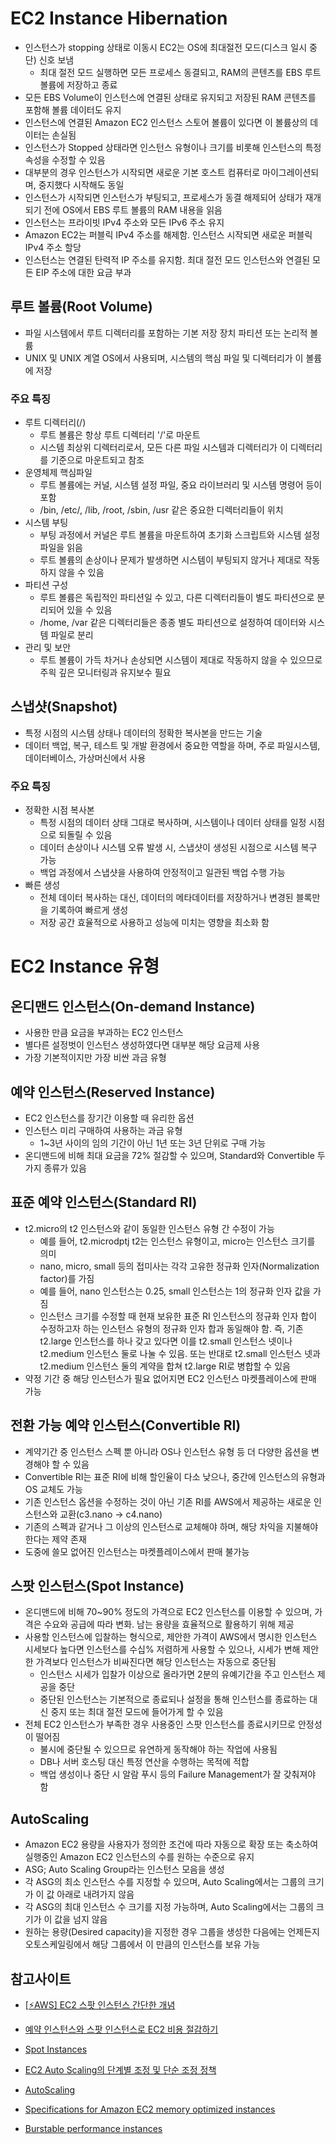 

# EC2 Instance Hibernation
- 인스턴스가 stopping 상태로 이동시 EC2는 OS에 최대절전 모드(디스크 일시 중단) 신호 보냄
  - 최대 절전 모드 실행하면 모든 프로세스 동결되고, RAM의 콘텐츠를 EBS 루트 볼륨에 저장하고 종료
- 모든 EBS Volume이 인스턴스에 연결된 상태로 유지되고 저장된 RAM 콘텐츠를 포함해 볼륨 데이터도 유지
- 인스턴스에 연결된 Amazon EC2 인스턴스 스토어 볼륨이 있다면 이 볼륨상의 데이터는 손실됨
- 인스턴스가 Stopped 상태라면 인스턴스 유형이나 크기를 비롯해 인스턴스의 특정 속성을 수정할 수 있음
- 대부분의 경우 인스턴스가 시작되면 새로운 기본 호스트 컴퓨터로 마이그레이션되며, 중지했다 시작해도 동일
- 인스턴스가 시작되면 인스턴스가 부팅되고, 프로세스가 동결 해제되어 상태가 재개되기 전에 OS에서 EBS 루트 볼륨의 RAM 내용을 읽음
- 인스턴스는 프라이빗 IPv4 주소와 모든 IPv6 주소 유지
- Amazon EC2는 퍼블릭 IPv4 주소를 해제함. 인스턴스 시작되면 새로운 퍼블릭 IPv4 주소 할당
- 인스턴스는 연결된 탄력적 IP 주소를 유지함. 최대 절전 모드 인스턴스와 연결된 모든 EIP 주소에 대한 요금 부과


## 루트 볼륨(Root Volume)
- 파일 시스템에서 루트 디렉터리를 포함하는 기본 저장 장치 파티션 또는 논리적 볼륨
- UNIX 및 UNIX 계열 OS에서 사용되며, 시스템의 핵심 파일 및 디렉터리가 이 볼륨에 저장

### 주요 특징
- 루트 디렉터리(/)
  - 루트 볼륨은 항상 루트 디렉터리 '/'로 마운트
  - 시스템 최상위 디렉터리로서, 모든 다른 파일 시스템과 디렉터리가 이 디렉터리를 기준으로 마운트되고 참조
- 운영체제 핵심파일
  - 루트 볼륨에는 커널, 시스템 설정 파일, 중요 라이브러리 및 시스템 명령어 등이 포함
  - /bin, /etc/, /lib, /root, /sbin, /usr 같은 중요한 디렉터리들이 위치
- 시스템 부팅
  - 부팅 과정에서 커널은 루트 볼륨을 마운트하여 초기화 스크립트와 시스템 설정 파일을 읽음
  - 루트 볼륨의 손상이나 문제가 발생하면 시스템이 부팅되지 않거나 제대로 작동하지 않을 수 있음
- 파티션 구성
  - 루트 볼륨은 독립적인 파티션일 수 있고, 다른 디렉터리들이 별도 파티션으로 분리되어 있을 수 있음
  - /home, /var 같은 디렉터리들은 종종 별도 파티션으로 설정하여 데이터와 시스템 파일로 분리
- 관리 및 보안
  - 루트 볼륨이 가득 차거나 손상되면 시스템이 제대로 작동하지 않을 수 있으므로 주읙 깊은 모니터링과 유지보수 필요


## 스냅샷(Snapshot)
- 특정 시점의 시스템 상태나 데이터의 정확한 복사본을 만드는 기술
- 데이터 백업, 복구, 테스트 및 개발 환경에서 중요한 역할을 하며, 주로 파일시스템, 데이터베이스, 가상머신에서 사용

### 주요 특징
- 정확한 시점 복사본
  - 특정 시점의 데이터 상태 그대로 복사하며, 시스템이나 데이터 상태를 일정 시점으로 되돌릴 수 있음
  - 데이터 손상이나 시스템 오류 발생 시, 스냅샷이 생성된 시점으로 시스템 복구 가능
  - 백업 과정에서 스냅샷을 사용하여 안정적이고 일관된 백업 수행 가능
- 빠른 생성
  - 전체 데이터 복사하는 대신, 데이터의 메타데이터를 저장하거나 변경된 블록만을 기록하여 빠르게 생성
  - 저장 공간 효율적으로 사용하고 성능에 미치는 영향을 최소화 함


# EC2 Instance 유형

## 온디맨드 인스턴스(On-demand Instance)
- 사용한 만큼 요금을 부과하는 EC2 인스턴스
- 별다른 설정벗이 인스턴스 생성하였다면 대부분 해당 요금제 사용
- 가장 기본적이지만 가장 비싼 과금 유형

## 예약 인스턴스(Reserved Instance)
- EC2 인스턴스를 장기간 이용할 때 유리한 옵션
- 인스턴스 미리 구매하여 사용하는 과금 유형
  - 1~3년 사이의 임의 기간이 아닌 1년 또는 3년 단위로 구매 가능
- 온디맨드에 비해 최대 요금을 72% 절감할 수 있으며, Standard와 Convertible 두 가지 종류가 있음

## 표준 예약 인스턴스(Standard RI)
- t2.micro의 t2 인스턴스와 같이 동일한 인스턴스 유형 간 수정이 가능
  - 예를 들어, t2.microdptj t2는 인스턴스 유형이고, micro는 인스턴스 크기를 의미
  - nano, micro, small 등의 접미사는 각각 고유한 정규화 인자(Normalization factor)를 가짐
  - 예를 들어, nano 인스턴스는 0.25, small 인스턴스는 1의 정규화 인자 값을 가짐
  - 인스턴스 크기를 수정할 때 현재 보유한 표준 RI 인스턴스의 정규화 인자 합이 수정하고자 하는 인스턴스 유형의 정규화 인자 합과 동일해야 함. 즉, 기존 t2.large 인스턴스를 하나 갖고 있다면 이를 t2.small 인스턴스 넷이나 t2.medium 인스턴스 둘로 나눌 수 있음. 또는 반대로 t2.small 인스턴스 넷과 t2.medium 인스턴스 둘의 계약을 합쳐 t2.large RI로 병합할 수 있음
- 약정 기간 중 해당 인스턴스가 필요 없어지면 EC2 인스턴스 마켓플레이스에 판매 가능

## 전환 가능 예약 인스턴스(Convertible RI)
- 계약기간 중 인스턴스 스펙 뿐 아니라 OS나 인스턴스 유형 등 더 다양한 옵션을 변경해야 할 수 있음
- Convertible RI는 표준 RI에 비해 할인율이 다소 낮으나, 중간에 인스턴스의 유형과 OS 교체도 가능
- 기존 인스턴스 옵션을 수정하는 것이 아닌 기존 RI를 AWS에서 제공하는 새로운 인스턴스와 교환(c3.nano → c4.nano) 
- 기존의 스펙과 같거나 그 이상의 인스턴스로 교체해야 하며, 해당 차익을 지불해야 한다는 제약 존재
- 도중에 쓸모 없어진 인스턴스는 마켓플레이스에서 판매 불가능

## 스팟 인스턴스(Spot Instance)
- 온디맨드에 비해 70~90% 정도의 가격으로 EC2 인스턴스를 이용할 수 있으며, 가격은 수요와 공급에 따라 변화. 남는 용량을 효율적으로 활용하기 위해 제공
- 사용할 인스턴스에 입찰하는 형식으로, 제안한 가격이 AWS에서 명시한 인스턴스 시세보다 높다면 인스턴스를 수십% 저렴하게 사용할 수 있으나, 시세가 변해 제안한 가격보다 인스턴스가 비싸진다면 해당 인스턴스는 자동으로 중단됨
  - 인스턴스 시세가 입찰가 이상으로 올라가면 2분의 유예기간을 주고 인스턴스 제공을 중단
  - 중단된 인스턴스는 기본적으로 종료되나 설정을 통해 인스턴스를 종료하는 대신 중지 또는 최대 절전 모드에 들어가게 할 수 있음
- 전체 EC2 인스턴스가 부족한 경우 사용중인 스팟 인스턴스를 종료시키므로 안정성이 떨어짐
  - 불시에 중단될 수 있으므로 유연하게 동작해야 하는 작업에 사용됨
  - DB나 서버 호스팅 대신 특정 연산을 수행하는 목적에 적합
  - 백업 생성이나 중단 시 알람 푸시 등의 Failure Management가 잘 갖춰져야 함


## AutoScaling
- Amazon EC2 용량을 사용자가 정의한 조건에 따라 자동으로 확장 또는 축소하여 실행중인 Amazon EC2 인스턴스의 수를 원하는 수준으로 유지
- ASG; Auto Scaling Group라는 인스턴스 모음을 생성
- 각 ASG의 최소 인스턴스 수를 지정할 수 있으며, Auto Scaling에서는 그룹의 크기가 이 값 아래로 내려가지 않음
- 각 ASG의 최대 인스턴스 수 크기를 지정 가능하며, Auto Scaling에서는 그룹의 크기가 이 값을 넘지 않음
- 원하는 용량(Desired capacity)을 지정한 경우 그룹을 생성한 다음에는 언제든지 오토스케일링에서 해당 그룹에서 이 만큼의 인스턴스를 보유 가능


## 참고사이트
- [[⚡AWS] EC2 스팟 인스턴스 간단한 개념](https://data-engineer-tech.tistory.com/21)
- [예약 인스턴스와 스팟 인스턴스로 EC2 비용 절감하기](https://velog.io/@c17an/%EC%98%88%EC%95%BD-%EC%9D%B8%EC%8A%A4%ED%84%B4%EC%8A%A4%EC%99%80-%EC%8A%A4%ED%8C%9F-%EC%9D%B8%EC%8A%A4%ED%84%B4%EC%8A%A4%EB%A1%9C-EC2-%EB%B9%84%EC%9A%A9-%EC%A0%88%EA%B0%90%ED%95%98%EA%B8%B0)
- [Spot Instances](https://docs.aws.amazon.com/ko_kr/AWSEC2/latest/UserGuide/using-spot-instances.html)
- [EC2 Auto Scaling의 단계별 조정 및 단순 조정 정책](https://docs.aws.amazon.com/ko_kr/autoscaling/ec2/userguide/as-scaling-simple-step.html)
- [AutoScaling](https://velog.io/@hkjs96/AWS-AutoScaling)



- [Specifications for Amazon EC2 memory optimized instances](https://docs.aws.amazon.com/ec2/latest/instancetypes/mo.html) 
- [Burstable performance instances](https://docs.aws.amazon.com/AWSEC2/latest/UserGuide/burstable-performance-instances.html)